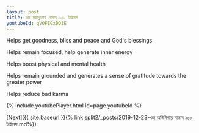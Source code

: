 ```yaml
---
layout: post
title: ওম মহাদ্যুতায় নামায ১০৮ টাইমস
youtubeId: qVOFIGxDDiE
---
```

 
 
Helps get goodness, bliss and peace and God's blessings
 
Helps remain focused, help generate inner energy 
 
Helps boost physical and mental health 
 
Helps remain grounded and generates a sense of gratitude towards the greater power 
 
Helps reduce bad karma
 
 
 
 


{% include youtubePlayer.html id=page.youtubeId %}
 
[Next]({{ site.baseurl }}{% link  split2/_posts/2019-12-23-ওম অনিমিশায় নামায ১০৮ টাইমস.md%})
 
